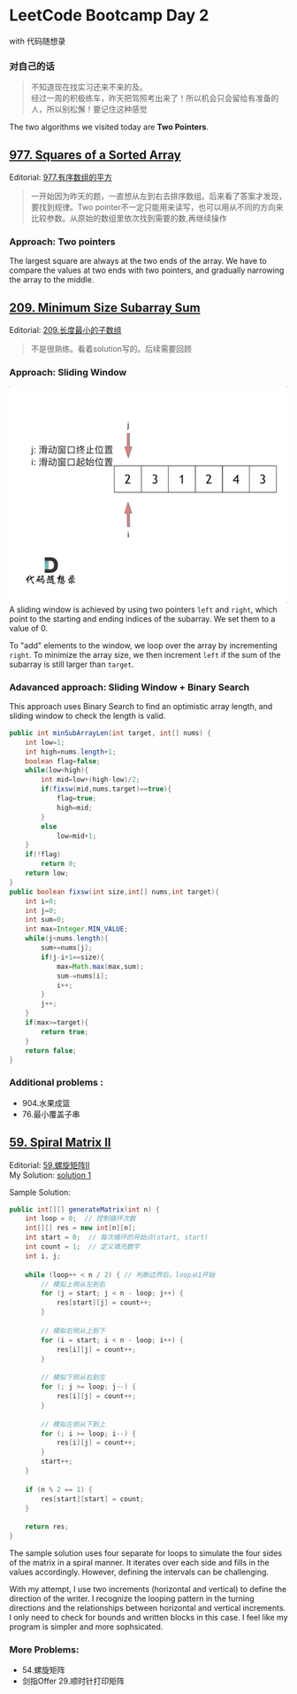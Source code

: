 # LeetCode Bootcamp Day 2  
 with 代码随想录  

### 对自己的话  
 > 不知道现在找实习还来不来的及。   
 > 经过一周的积极练车，昨天把驾照考出来了！所以机会只会留给有准备的人，所以别松懈！要记住这种感觉

The two algorithms we visited today are  **Two Pointers**.


## [977. Squares of a Sorted Array](https://leetcode.com/problems/squares-of-a-sorted-array/)  
Editorial: [977.有序数组的平方](https://programmercarl.com/0977.%E6%9C%89%E5%BA%8F%E6%95%B0%E7%BB%84%E7%9A%84%E5%B9%B3%E6%96%B9.html#%E5%8F%8C%E6%8C%87%E9%92%88%E6%B3%95)

> 一开始因为昨天的题，一直想从左到右去排序数组。后来看了答案才发现，要找到规律。Two pointer不一定只能用来读写，也可以用从不同的方向来比较参数。从原始的数组里依次找到需要的数,再继续操作

### Approach: Two pointers  
The largest square are always at the two ends of the array. We have to compare the values at two ends with two pointers, and gradually narrowing the array to the middle.


## [209. Minimum Size Subarray Sum](https://leetcode.com/problems/minimum-size-subarray-sum/)  
Editorial: [209.长度最小的子数组](https://programmercarl.com/0209.%E9%95%BF%E5%BA%A6%E6%9C%80%E5%B0%8F%E7%9A%84%E5%AD%90%E6%95%B0%E7%BB%84.html#%E6%9A%B4%E5%8A%9B%E8%A7%A3%E6%B3%95)
>不是很熟练。看着solution写的。后续需要回顾

### Approach: Sliding Window  
![209](./209.gif)  
A sliding window is achieved by using two pointers `left` and `right`, which point to the starting and ending indices of the subarray. We set them to a value of 0.

To "add" elements to the window, we loop over the array by incrementing `right`. To minimize the array size, we then increment `left` if the sum of the subarray is still larger than `target`.


### Adavanced approach: Sliding Window + Binary Search    
This approach uses Binary Search to find an optimistic array length, and sliding window to check the length is valid. 
```java
public int minSubArrayLen(int target, int[] nums) {
    int low=1;
    int high=nums.length+1;
    boolean flag=false;
    while(low<high){
        int mid=low+(high-low)/2;
        if(fixsw(mid,nums,target)==true){
            flag=true;
            high=mid;
        }
        else
            low=mid+1;
    }
    if(!flag)
        return 0;
    return low;
}
public boolean fixsw(int size,int[] nums,int target){
    int i=0;
    int j=0;
    int sum=0;
    int max=Integer.MIN_VALUE;
    while(j<nums.length){
        sum+=nums[j];
        if(j-i+1==size){
            max=Math.max(max,sum);
            sum-=nums[i];
            i++;
        }
        j++;
    }
    if(max>=target){
        return true;
    }
    return false;
}
```
### Additional problems :   
- 904.水果成篮  
- 76.最小覆盖子串

## [59. Spiral Matrix II](https://leetcode.com/problems/spiral-matrix-ii/)  
Editorial: [59.螺旋矩阵II](https://programmercarl.com/0059.%E8%9E%BA%E6%97%8B%E7%9F%A9%E9%98%B5II.html#_59-%E8%9E%BA%E6%97%8B%E7%9F%A9%E9%98%B5ii)  
My Solution: [solution 1](./59.java)

Sample Solution:
```java
public int[][] generateMatrix(int n) {
    int loop = 0;  // 控制循环次数
    int[][] res = new int[n][n];
    int start = 0;  // 每次循环的开始点(start, start)
    int count = 1;  // 定义填充数字
    int i, j;

    while (loop++ < n / 2) { // 判断边界后，loop从1开始
        // 模拟上侧从左到右
        for (j = start; j < n - loop; j++) {
            res[start][j] = count++;
        }

        // 模拟右侧从上到下
        for (i = start; i < n - loop; i++) {
            res[i][j] = count++;
        }

        // 模拟下侧从右到左
        for (; j >= loop; j--) {
            res[i][j] = count++;
        }

        // 模拟左侧从下到上
        for (; i >= loop; i--) {
            res[i][j] = count++;
        }
        start++;
    }

    if (n % 2 == 1) {
        res[start][start] = count;
    }

    return res;
}
```
The sample solution uses four separate for loops to simulate the four sides of the matrix in a spiral manner. It iterates over each side and fills in the values accordingly. However, defining the intervals can be challenging.  

With my attempt, I use two increments (horizontal and vertical) to define the direction of the writer. I recognize the looping pattern in the turning directions and the relationships between horizontal and vertical increments. I only need to check for bounds and written blocks in this case. I feel like my program is simpler and more sophsicated. 

### More Problems:
- 54.螺旋矩阵  
- 剑指Offer 29.顺时针打印矩阵
